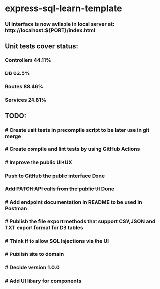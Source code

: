 # express-sql-learn-template

### UI interface is now avilable in local server at: http://localhost:${PORT}/index.html

## Unit tests cover status:
### Controllers 44.11%
### DB 62.5%
### Routes 88.46%	
### Services 24.81%

## TODO:
### # Create unit tests in precompile script to be later use in git merge
### # Create compile and lint tests by using GitHub Actions 
### # Improve the public UI+UX
### ~~Push to GitHub the public interface~~ Done
### ~~Add PATCH API calls from the public UI~~ Done
### # Add endpoint documentation in README to be used in Postman
### # Publish the file export methods that support CSV,JSON and TXT export format for DB tables
### # Think if to allow SQL Injections via the UI
### # Publish site to domain
### # Decide version 1.0.0
### # Add UI libary for components 
